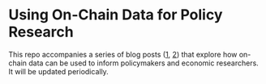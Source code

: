 # Using On-Chain Data for Policy Research

This repo accompanies a series of blog posts ([1](https://policy.paradigm.xyz/writing/using-on-chain-data-for-policy-research-part-1), [2](https://policy.paradigm.xyz/writing/using-on-chain-data-for-policy-research-part-2)) that explore how on-chain data can be used to inform policymakers and economic researchers. It will be updated periodically. 
